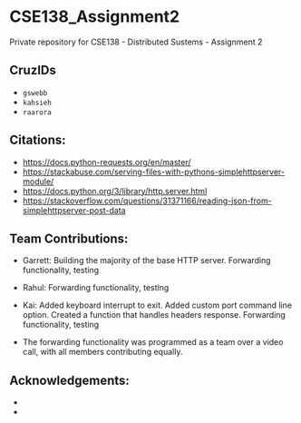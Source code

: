 # CSE138_Assignment2
Private repository for CSE138 - Distributed Sustems - Assignment 2

## CruzIDs
* `gswebb`
* `kahsieh`
* `raarora`

## Citations:
* https://docs.python-requests.org/en/master/
* https://stackabuse.com/serving-files-with-pythons-simplehttpserver-module/
* https://docs.python.org/3/library/http.server.html
* https://stackoverflow.com/questions/31371166/reading-json-from-simplehttpserver-post-data

## Team Contributions:
* Garrett: Building the majority of the base HTTP server. Forwarding functionality, testing
* Rahul: Forwarding functionality, testing
* Kai: Added keyboard interrupt to exit. Added custom port command line option. Created a function that handles headers response. Forwarding functionality, testing

* The forwarding functionality was programmed as a team over a video call, with all members contributing equally.

## Acknowledgements:
* 
* 
